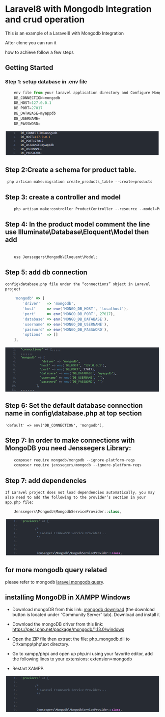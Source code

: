 # Laravel8 with Mongodb Integration and crud operation
This is an example of a Laravel8 with Mongodb Integration

After clone you can run it

how to achieve follow a few steps 

## Getting Started

### Step 1: setup database in .env file
````javascript
    env file from your laravel application directory and Configure MongoDB Database
	DB_CONNECTION=mongodb
	DB_HOST=127.0.0.1
	DB_PORT=27017
	DB_DATABASE=myappdb
	DB_USERNAME=
	DB_PASSWORD=
````
<img alt="Awesome GitHub Profile Readme" src="gitimage/mcrud1.PNG"> </img>


 ## Step 2:Create a schema for product table.

````javascript
 php artisan make:migration create_products_table --create=products

````

## Step 3:  create a controller and model
````javascript 
	php artisan make:controller ProductController --resource --model=Product

````

## Step 4: In the product model comment the line use Illuminate\Database\Eloquent\Model then add
````javascript 
 
	use Jenssegers\Mongodb\Eloquent\Model;
````
## Step 5: add db connection
    config\database.php file under the “connections” object in Laravel project 
````javascript 
    'mongodb' => [
		'driver'   => 'mongodb',
		'host'     => env('MONGO_DB_HOST', 'localhost'),
		'port'     => env('MONGO_DB_PORT', 27017),
		'database' => env('MONGO_DB_DATABASE'),
		'username' => env('MONGO_DB_USERNAME'),
		'password' => env('MONGO_DB_PASSWORD'),
		'options'  => []
	],
````
<img alt="Awesome GitHub Profile Readme" src="gitimage/database.PNG"> </img>
## Step 6: Set the default database connection name in config\database.php at top section
    'default' => env('DB_CONNECTION', 'mongodb'),

## Step 7: In order to make connections with MongoDB you need Jenssegers Library:
````javascript
    composer require mongodb/mongodb --ignore-platform-reqs
	composer require jenssegers/mongodb --ignore-platform-reqs
````

## Step 7: add dependencies
    If Laravel project does not load dependencies automatically, you may also need to add the following to the provider’s section in your app.php file:

````javascript
    Jenssegers\Mongodb\MongodbServiceProvider::class,
````
<img alt="Awesome GitHub Profile Readme" src="gitimage/app.PNG"> </img>

## for more mongodb query related
please refer to mongodb  <a href="https://github.com/mongodb/laravel-mongodb#basic-usage">laravel mongodb query</a>.

## installing MongoDB in XAMPP Windows


-    Download mongoDB from this link: <a href="http://www.mongodb.org/downloads">mongodb download</a> (the download button is located under “Community Server” tab). Download and install it
	
-	Download the mongoDB driver from this link:
	https://pecl.php.net/package/mongodb/1.13.0/windows
	
-	Open the ZIP file then extract the file: php_mongodb.dll to C:\xampp\php\ext directory.
-	Go to xampp/php/ and open up php.ini using your favorite editor, add the following lines to your extensions: extension=mongodb
-	Restart XAMPP.

<img alt="Awesome GitHub Profile Readme" src="gitimage/app.PNG"> </img>